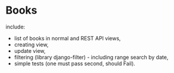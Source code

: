 # Books

include:
- list of books in normal and REST API views,
- creating view,
- update view,
- filtering (library django-filter) - including range search by date,
- simple tests (one must pass second, should Fail).


